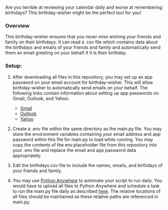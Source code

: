 <p>Are you terrible at reviewing your calendar daily and worse at remembering birthdays? This birthday-wisher might be the perfect tool for you!</p>

<h3>Overview</h3>
<p>This birthday-wisher ensures that you never miss wishing your friends and family on their birthdays. It can read a .csv file which contains data about the birthdays and emails of your friends and family and automatically send them an email greeting on your behalf if it is their birthday.</p>

<h3>Setup: </h3>
<ol>
  <li>
    <p>After downloading all files in this repository, you may set up an app password on your email account for birthday-wisher. This will allow birthday-wisher to automatically send emails on your behalf. The following links contain information about setting up app passwords on Gmail, Outlook, and Yahoo:</p>
    <ul>
      <li><a href="https://support.google.com/mail/answer/185833?hl=en">Gmail</a></li>
      <li><a href="https://support.microsoft.com/en-us/account-billing/create-app-passwords-from-the-security-info-preview-page-d8bc744a-ce3f-4d4d-89c9-eb38ab9d4137">Outlook</a></li>
      <li><a href="https://help.yahoo.com/kb/SLN15241.html">Yahoo</a></li>
    </ul>
  </li>
  <li>
    <p>Create a .env file within the same directory as the main.py file. You may store the environment variables containing your email address and app password within this file for main.py to load while running. You may copy the contents of the env.placeholder file from this repository into your .env file and replace the email and app password data appropriately.</p>
  </li>
  <li>
    <p>Edit the birthdays.csv file to include the names, emails, and birthdays of your friends and family.</p>
  </li>
  <li>
      <p>You may use <a href="https://www.pythonanywhere.com/">Python Anywhere</a> to automate your script to run daily. You would have to upload all files to Python Anywhere and schedule a task to run the main.py file daily as described <a href="https://help.pythonanywhere.com/pages/ScheduledTasks/">here</a>. The relative locations of all files should be maintained as these relative paths are referenced in main.py.</p>
  </li>
</ol>
